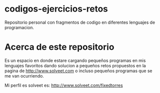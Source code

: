 # codigos-ejercicios-retos
Repositorio personal con fragmentos de codigo en diferentes lenguajes de programacion.

# Acerca de este repositorio
Es un espacio en donde estare cargando pequeños programas en mis lenguajes favoritos dando solucion a pequeños retos propuestos en la pagina de http://www.solveet.com o incluso pequeños programas que se me van ocurriendo.

Mi perfil es solveet es: http://www.solveet.com/fixedtorres
